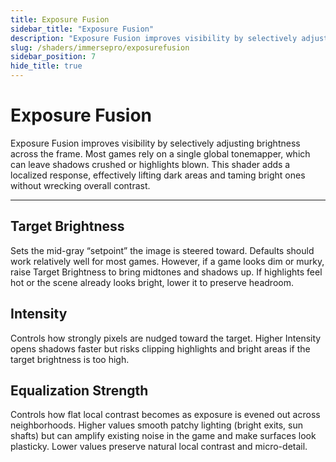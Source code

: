 ```yaml
---
title: Exposure Fusion
sidebar_title: "Exposure Fusion"
description: "Exposure Fusion improves visibility by selectively adjusting brightness across the frame."
slug: /shaders/immersepro/exposurefusion
sidebar_position: 7
hide_title: true
---
```


# Exposure Fusion

Exposure Fusion improves visibility by selectively adjusting brightness across the frame. Most games rely on a single global tonemapper, which can leave shadows crushed or highlights blown. This shader adds a localized response, effectively lifting dark areas and taming bright ones without wrecking overall contrast.

---

## Target Brightness

Sets the mid-gray “setpoint” the image is steered toward. Defaults should work relatively well for most games. However, if a game looks dim or murky, raise Target Brightness to bring midtones and shadows up. If highlights feel hot or the scene already looks bright, lower it to preserve headroom.

## Intensity

Controls how strongly pixels are nudged toward the target. Higher Intensity opens shadows faster but risks clipping highlights and bright areas if the target brightness is too high.

## Equalization Strength

Controls how flat local contrast becomes as exposure is evened out across neighborhoods. Higher values smooth patchy lighting (bright exits, sun shafts) but can amplify existing noise in the game and make surfaces look plasticky. Lower values preserve natural local contrast and micro-detail.